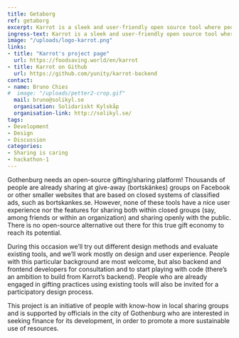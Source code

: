 ```yaml
---
title: Getaborg
ref: getaborg
excerpt: Karrot is a sleek and user-friendly open source tool where people can coordinate pickups to save food from being wasted and to share it freely.
ingress-text: Karrot is a sleek and user-friendly open source tool where people can coordinate pickups to save food from being wasted and to share it freely.
image: "/uploads/logo-karrot.png"
links:
- title: "Karrot's project page"
  url: https://foodsaving.world/en/karrot
- title: Karrot on Github
  url: https://github.com/yunity/karrot-backend
contact:
- name: Bruno Chies
#  image: "/uploads/petter2-crop.gif"
  mail: bruno@solikyl.se
  organisation: Solidariskt Kylskåp
  organisation-link: http://solikyl.se/
tags:
- Development
- Design
- Discussion
categories:
- Sharing is caring
- hackathon-1
---
```


Gothenburg needs an open-source gifting/sharing platform! Thousands of people are already sharing at give-away (bortskänkes) groups on Facebook or other smaller websites that are based on closed systems of classified ads, such as bortskankes.se. However, none of these tools have a nice user experience nor the features for sharing both within closed groups (say, among friends or within an organization) and sharing openly with the public. There is no open-source alternative out there for this true gift economy to reach its potential.

During this occasion we’ll try out different design methods and evaluate existing tools, and we’ll work mostly on design and user experience. People with this particular background are most welcome, but also backend and frontend developers for consultation and to start playing with code (there’s an ambition to build from Karrot’s backend). People who are already engaged in gifting practices using existing tools will also be invited for a participatory design process.

This project is an initiative of people with know-how in local sharing groups and is supported by officials in the city of Gothenburg who are interested in seeking finance for its development, in order to promote a more sustainable use of resources.

